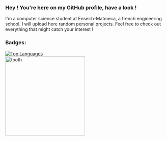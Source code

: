 ### Hey ! You're here on my GitHub profile, have a look !

I'm a computer science student at Enseirb-Matmeca, a french engineering school.
I will upload here random personal projects. Feel free to check out everything that might catch your interest !


<h3 align="left">Badges:</h3>

<div class='parent'>
  <div class='child'>
    <a href="https://github.com/UnePatate5010">
  <img src="https://github-readme-stats.vercel.app/api/top-langs/?username=UnePatate5010&layout=donut-vertical&langs_count=10&theme=radical&hide_border=true&locale=en&custom_title=Top%20%Languages" alt="Top Languages"/>
</a>
  </div>
  <div class='child'>
    <img src="./tooth.gif" alt="tooth" width="250"/>
  </div>
</div>
